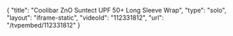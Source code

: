 {
    "title": "Coolibar ZnO Suntect UPF 50+ Long Sleeve Wrap",
    "type": "solo",
    "layout": "iframe-static",
    "videoId": "112331812",
    "url": "\/tvpembed\/112331812"
}